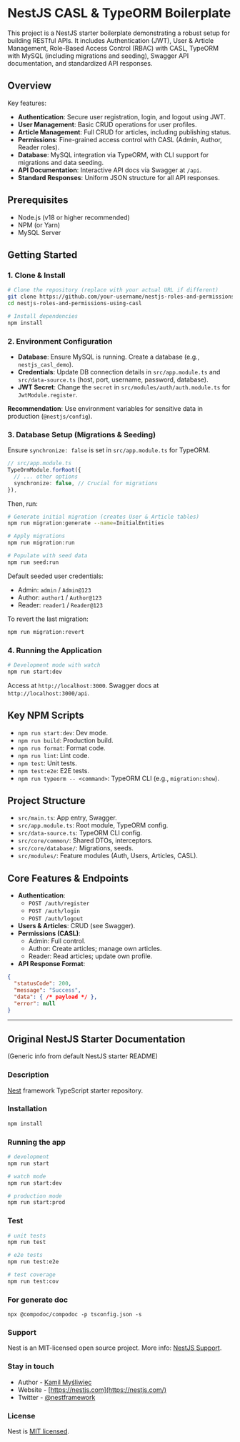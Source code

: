 # NestJS CASL & TypeORM Boilerplate

This project is a NestJS starter boilerplate demonstrating a robust setup for building RESTful APIs. It includes Authentication (JWT), User & Article Management, Role-Based Access Control (RBAC) with CASL, TypeORM with MySQL (including migrations and seeding), Swagger API documentation, and standardized API responses.

## Overview

Key features:

- **Authentication**: Secure user registration, login, and logout using JWT.
- **User Management**: Basic CRUD operations for user profiles.
- **Article Management**: Full CRUD for articles, including publishing status.
- **Permissions**: Fine-grained access control with CASL (Admin, Author, Reader roles).
- **Database**: MySQL integration via TypeORM, with CLI support for migrations and data seeding.
- **API Documentation**: Interactive API docs via Swagger at `/api`.
- **Standard Responses**: Uniform JSON structure for all API responses.

## Prerequisites

- Node.js (v18 or higher recommended)
- NPM (or Yarn)
- MySQL Server

## Getting Started

### 1. Clone & Install

```bash
# Clone the repository (replace with your actual URL if different)
git clone https://github.com/your-username/nestjs-roles-and-permissions-using-casl.git
cd nestjs-roles-and-permissions-using-casl

# Install dependencies
npm install
```

### 2. Environment Configuration

- **Database**: Ensure MySQL is running. Create a database (e.g., `nestjs_casl_demo`).
- **Credentials**: Update DB connection details in `src/app.module.ts` and `src/data-source.ts` (host, port, username, password, database).
- **JWT Secret**: Change the `secret` in `src/modules/auth/auth.module.ts` for `JwtModule.register`.

**Recommendation**: Use environment variables for sensitive data in production (`@nestjs/config`).

### 3. Database Setup (Migrations & Seeding)

Ensure `synchronize: false` is set in `src/app.module.ts` for TypeORM.

```typescript
// src/app.module.ts
TypeOrmModule.forRoot({
  // ... other options
  synchronize: false, // Crucial for migrations
}),
```

Then, run:

```bash
# Generate initial migration (creates User & Article tables)
npm run migration:generate --name=InitialEntities

# Apply migrations
npm run migration:run

# Populate with seed data
npm run seed:run
```

Default seeded user credentials:

- Admin: `admin` / `Admin@123`
- Author: `author1` / `Author@123`
- Reader: `reader1` / `Reader@123`

To revert the last migration:

```bash
npm run migration:revert
```

### 4. Running the Application

```bash
# Development mode with watch
npm run start:dev
```

Access at `http://localhost:3000`. Swagger docs at `http://localhost:3000/api`.

## Key NPM Scripts

- `npm run start:dev`: Dev mode.
- `npm run build`: Production build.
- `npm run format`: Format code.
- `npm run lint`: Lint code.
- `npm test`: Unit tests.
- `npm test:e2e`: E2E tests.
- `npm run typeorm -- <command>`: TypeORM CLI (e.g., `migration:show`).

## Project Structure

- `src/main.ts`: App entry, Swagger.
- `src/app.module.ts`: Root module, TypeORM config.
- `src/data-source.ts`: TypeORM CLI config.
- `src/core/common/`: Shared DTOs, interceptors.
- `src/core/database/`: Migrations, seeds.
- `src/modules/`: Feature modules (Auth, Users, Articles, CASL).

## Core Features & Endpoints

- **Authentication**:
  - `POST /auth/register`
  - `POST /auth/login`
  - `POST /auth/logout`
- **Users & Articles**: CRUD (see Swagger).
- **Permissions (CASL)**:
  - Admin: Full control.
  - Author: Create articles; manage own articles.
  - Reader: Read articles; update own profile.
- **API Response Format**:

```json
{
  "statusCode": 200,
  "message": "Success",
  "data": { /* payload */ },
  "error": null
}
```

---

## Original NestJS Starter Documentation

(Generic info from default NestJS starter README)

### Description

[Nest](https://github.com/nestjs/nest) framework TypeScript starter repository.

### Installation

```bash
npm install
```

### Running the app

```bash
# development
npm run start

# watch mode
npm run start:dev

# production mode
npm run start:prod
```

### Test

```bash
# unit tests
npm run test

# e2e tests
npm run test:e2e

# test coverage
npm run test:cov
```

### For generate doc

```base
npx @compodoc/compodoc -p tsconfig.json -s
```

### Support

Nest is an MIT-licensed open source project. More info: [NestJS Support](https://docs.nestjs.com/support).

### Stay in touch

- Author - [Kamil Myśliwiec](https://kamilmysliwiec.com)
- Website - [https://nestjs.com](https://nestjs.com/)
- Twitter - [@nestframework](https://twitter.com/nestframework)

### License

Nest is [MIT licensed](LICENSE).
